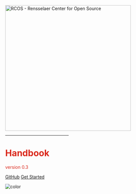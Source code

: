 <img src="https://raw.githubusercontent.com/rcos/rcos-branding/master/img/lockup-red.png" width="400px" alt="RCOS - Rensselaer Center for Open Source">

<hr style='width:40%; border-color:#da291c;'>
<h1 style="color: #da291c">Handbook</h1>
<p style="color: #da291c">version 0.3</p>

[GitHub](https://github.com/rcos/rcos-handbook/)
[Get Started](#main)

<!-- background color -->
![color](#ffffff)
